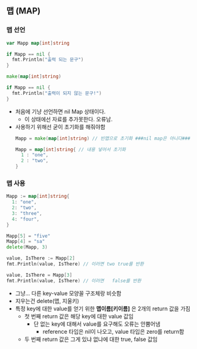 ## 맵 (MAP)
### 맵 선언
```go
var Mapp map[int]string

if Mapp == nil {
  fmt.Println("출력 되는 문구")
}

make(map[int]string)

if Mapp == nil {
  fmt.Println("출력이 되지 않는 문구!")
}
```
* 처음에 기냥 선언하면 nil Map 상태이다.
  * 이 상태에선 자료를 추가못한다. 오류남.
* 사용하기 위해선 굳이 초기화를 해줘야함
  ```go 
  Mapp = make(map[int]string) // 빈맵으로 초기화 ###nil map은 아니다###
  ```
  ```go 
  Mapp = map[int]string{ // 내용 넣어서 초기화
    1 : "one",
    2 : "two",
  }
  ```
### 맵 사용
```go
Mapp := map[int]string{
  1: "one",
  2: "two",
  3: "three",
  4: "four",
}

Mapp[5] = "five"
Mapp[4] = "sa"
delete(Mapp, 3)

value, IsThere := Mapp[2]
fmt.Println(value, IsThere) // 이러면 two true를 반환

value, IsThere = Mapp[3]
fmt.Println(value, IsThere) // 이러면   false를 반환
```
* 그냥... 다른 key-value 모양꼴 구조체랑 비슷함
* 지우는건 delete(맵, 지울키)
* 특정 key에 대한 value를 얻기 위한 __맵이름[키이름]__ 은 2개의 return 값을 가짐
  * 첫 번째 return 값은 해당 key에 대한 value 값임
    * 단 없는 key에 대해서 value를 요구해도 오류는 안뿜어냄
      * reference 타입은 nil이 나오고, value 타입은 zero를 return함
  * 두 번째 return 값은 그게 있냐 없냐에 대한 true, false 값임 

